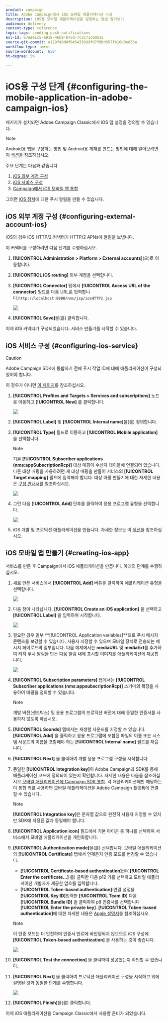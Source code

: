 ```yaml
---
product: campaign
title: Adobe Campaign에서 iOS 모바일 애플리케이션 구성
description: iOS용 모바일 애플리케이션을 설정하는 방법 알아보기
audience: delivery
content-type: reference
topic-tags: sending-push-notifications
exl-id: 67eee1c5-a918-46b9-875d-7c3c71c00635
source-git-commit: a129f49d4f045433899fd7fdbd057fb16d0ed36a
workflow-type: tm+mt
source-wordcount: '656'
ht-degree: 5%

---
```


# iOS용 구성 단계 {#configuring-the-mobile-application-in-adobe-campaign-ios}

패키지가 설치되면 Adobe Campaign Classic에서 iOS 앱 설정을 정의할 수 있습니다.

>[!NOTE]
>
>Android용 앱을 구성하는 방법 및 Android용 게재를 만드는 방법에 대해 알아보려면 이 [섹션](configuring-the-mobile-application-android.md)을 참조하십시오.

주요 단계는 다음과 같습니다.

1. [iOS 외부 계정 구성](#configuring-external-account-ios)
1. [iOS 서비스 구성](#configuring-ios-service)
1. [Campaign에서 iOS 모바일 앱 통합](#creating-ios-app)

그러면 [iOS 장치](create-notifications-ios.md)에 대한 푸시 알림을 만들 수 있습니다.


## iOS 외부 계정 구성 {#configuring-external-account-ios}

iOS의 경우 iOS HTTP/2 커넥터가 HTTP/2 APNs에 알림을 보냅니다.

이 커넥터를 구성하려면 다음 단계를 수행하십시오.

1. **[!UICONTROL Administration > Platform > External accounts]**(으)로 이동합니다.
1. **[!UICONTROL iOS routing]** 외부 계정을 선택합니다.
1. **[!UICONTROL Connector]** 탭에서 **[!UICONTROL Access URL of the connector]** 필드를 다음 URL로 입력합니다.```http://localhost:8080/nms/jsp/iosHTTP2.jsp```

   ![](assets/nmac_connectors.png)

1. **[!UICONTROL Save]**&#x200B;을(를) 클릭합니다.

이제 iOS 커넥터가 구성되었습니다. 서비스 만들기를 시작할 수 있습니다.

## iOS 서비스 구성 {#configuring-ios-service}

>[!CAUTION]
>
>Adobe Campaign SDK에 통합하기 전에 푸시 작업 ID에 대해 애플리케이션이 구성되었어야 합니다.
>
>이 경우가 아니면 [이 페이지](https://developer.apple.com/documentation/usernotifications)를 참조하십시오.

1. **[!UICONTROL Profiles and Targets > Services and subscriptions]** 노드로 이동하고 **[!UICONTROL New]** 를 클릭합니다.

   ![](assets/nmac_service_1.png)

1. **[!UICONTROL Label]** 및 **[!UICONTROL Internal name]**&#x200B;을(를) 정의합니다.
1. **[!UICONTROL Type]** 필드로 이동하고 **[!UICONTROL Mobile application]** 을 선택합니다.

   >[!NOTE]
   >
   >기본 **[!UICONTROL Subscriber applications (nms:appSubscriptionRcp)]** 대상 매핑이 수신자 테이블에 연결되어 있습니다. 다른 대상 매핑을 사용하려면 새 대상 매핑을 만들어 서비스의 **[!UICONTROL Target mapping]** 필드에 입력해야 합니다. 대상 매핑 만들기에 대한 자세한 내용은 [구성 안내서](../../configuration/using/about-custom-recipient-table.md)를 참조하십시오.

   ![](assets/nmac_ios.png)

1. 그런 다음 **[!UICONTROL Add]** 단추를 클릭하여 응용 프로그램 유형을 선택합니다.

   ![](assets/nmac_service_2.png)

1. iOS 개발 및 프로덕션 애플리케이션을 만듭니다. 자세한 정보는 이 [섹션](configuring-the-mobile-application.md#creating-ios-app)을 참조하십시오.

## iOS 모바일 앱 만들기 {#creating-ios-app}

서비스를 만든 후 Campaign에서 iOS 애플리케이션을 만듭니다. 아래의 단계를 수행하십시오.

1. 새로 만든 서비스에서 **[!UICONTROL Add]** 버튼을 클릭하여 애플리케이션 유형을 선택합니다.

   ![](assets/nmac_service_2.png)

1. 다음 창이 나타납니다. **[!UICONTROL Create an iOS application]** 을 선택하고 **[!UICONTROL Label]** 을 입력하여 시작합니다.

   ![](assets/nmac_ios_2.png)

1. 필요한 경우 일부 **[!UICONTROL Application variables]**으로 푸시 메시지 콘텐츠를 보강할 수 있습니다. 사용자 지정할 수 있으며 모바일 장치로 전송되는 메시지 페이로드의 일부입니다.
다음 예제에서는 **mediaURL** 및 **mediaExt**&#x200B;를 추가하여 리치 푸시 알림을 만든 다음 알림 내에 표시할 이미지를 애플리케이션에 제공합니다.

   ![](assets/nmac_ios_3.png)

1. **[!UICONTROL Subscription parameters]** 탭에서는 **[!UICONTROL Subscriber applications (nms:appsubscriptionRcp)]** 스키마의 확장을 사용하여 매핑을 정의할 수 있습니다.

   >[!NOTE]
   >
   >개발 버전(샌드박스) 및 응용 프로그램의 프로덕션 버전에 대해 동일한 인증서를 사용하지 않도록 하십시오.

1. **[!UICONTROL Sounds]** 탭에서는 재생할 사운드를 지정할 수 있습니다. **[!UICONTROL Add]** 을 클릭하고 응용 프로그램에 포함된 파일의 이름 또는 시스템 사운드의 이름을 포함해야 하는 **[!UICONTROL Internal name]** 필드를 채웁니다.

1. **[!UICONTROL Next]** 을 클릭하여 개발 응용 프로그램 구성을 시작합니다.

1. 동일한 **[!UICONTROL Integration key]**&#x200B;이 Adobe Campaign과 SDK를 통해 애플리케이션 코드에 정의되어 있는지 확인합니다. 자세한 내용은 다음을 참조하십시오.[모바일 애플리케이션에 Campaign SDK 통합](integrating-campaign-sdk-into-the-mobile-application.md). 각 애플리케이션에만 해당하는 이 통합 키를 사용하면 모바일 애플리케이션을 Adobe Campaign 플랫폼에 연결할 수 있습니다.

   >[!NOTE]
   >
   > **[!UICONTROL Integration key]**&#x200B;은 문자열 값으로 완전히 사용자 지정할 수 있지만 SDK에 지정된 값과 동일해야 합니다.

1. **[!UICONTROL Application icon]** 필드에서 기본 아이콘 중 하나를 선택하여 서비스에서 모바일 애플리케이션을 개인화합니다.

1. **[!UICONTROL Authentication mode]**&#x200B;을(를) 선택합니다. 모바일 애플리케이션의 **[!UICONTROL Certificate]** 탭에서 언제든지 인증 모드를 변경할 수 있습니다.
   * **[!UICONTROL Certificate-based authentication]**:을( **[!UICONTROL Enter the certificate...]**  를) 클릭한 다음 p12 키를 선택하고 모바일 애플리케이션 개발자가 제공한 암호를 입력합니다.
   * **[!UICONTROL Token-based authentication]**:연결 설정을  **[!UICONTROL Key ID]**&#x200B;입력한  **[!UICONTROL Team ID]** 다음  **[!UICONTROL Bundle ID]** 을 클릭하여 p8 인증서를 선택합니다  **[!UICONTROL Enter the private key]**. **[!UICONTROL Token-based authentication]**&#x200B;에 대한 자세한 내용은 [Apple 설명서](https://developer.apple.com/documentation/usernotifications/setting_up_a_remote_notification_server/establishing_a_token-based_connection_to_apns)를 참조하십시오.

   >[!NOTE]
   >
   > 이 인증 모드는 더 안전하며 인증서 만료에 바인딩되지 않으므로 iOS 구성에 **[!UICONTROL Token-based authentication]** 을 사용하는 것이 좋습니다.

   ![](assets/nmac_ios_4.png)

1. **[!UICONTROL Test the connection]** 을 클릭하여 성공했는지 확인할 수 있습니다.

1. **[!UICONTROL Next]** 을 클릭하여 프로덕션 애플리케이션 구성을 시작하고 위에 설명된 것과 동일한 단계를 수행합니다.

   ![](assets/nmac_ios_5.png)

1. **[!UICONTROL Finish]**&#x200B;을(를) 클릭합니다.

이제 iOS 애플리케이션을 Campaign Classic에서 사용할 준비가 되었습니다.
